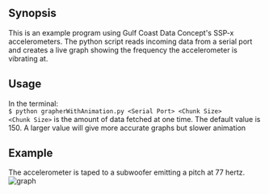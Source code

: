 ## Synopsis
This is an example program using Gulf Coast Data Concept's SSP-x accelerometers. The python script reads incoming data from
a serial port and creates a live graph showing the frequency the accelerometer is vibrating at.

## Usage
In the terminal:  
`$ python grapherWithAnimation.py <Serial Port> <Chunk Size>`  
`<Chunk Size>` is the amount of data fetched at one time.
The default value is 150. A larger value will give more accurate graphs but slower animation

## Example
The accelerometer is taped to a subwoofer emitting a pitch at 77 hertz.
![graph]( FrequencyPlotter/figure_1.png)
